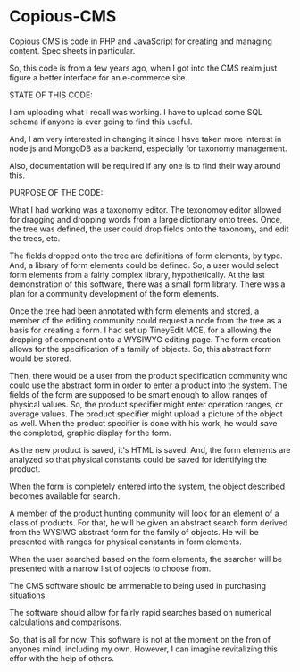 Copious-CMS
===========

Copious CMS is code in PHP and JavaScript for creating and managing content. Spec sheets in particular.



So, this code is from a few years ago, when I got into the CMS realm just figure a better interface for an e-commerce site.

STATE OF THIS CODE: 

I am uploading what I recall was working. 
I have to upload some SQL schema if anyone is ever going to find this useful. 

And, I am very interested in changing it since I have taken more interest in node.js and MongoDB as a backend, especially
for taxonomy management.

Also, documentation will be required if any one is to find their way around this.

PURPOSE OF THE CODE:

What I had working was a taxonomy editor. The texonomoy editor allowed for dragging and dropping words from a large 
dictionary onto trees. Once, the tree was defined, the user could drop fields onto the taxonomy, and edit the trees, etc.

The fields dropped onto the tree are definitions of form elements, by type. And, a library of form elements could be 
defined. So, a user would select form elements from a fairly complex library, hypothetically. At the last demonstration
of this software, there was a small form library. There was a plan for a community development of the form elements.

Once the tree had been annotated with form elements and stored, a member of the editing community could request a node
from the tree as a basis for creating a form. I had set up TineyEdit MCE, for a allowing the dropping of component onto 
a WYSIWYG editing page. The form creation allows for the specification of a family of objects. So, this abstract form would be stored.

Then, there would be a user from the product specification community who could use the abstract form 
in order to enter a product into the system. The fields of the form are supposed to be smart enough to 
allow ranges of physical values. So, the product specifier might enter operation ranges, or average values.
The product specifier might upload a picture of the object as well.  When the product specifier is done with his work,
he would save the completed, graphic display for the form.

As the new product is saved, it's HTML is saved. And, the form elements are analyzed so that physical constants could be 
saved for identifying the product.

When the form is completely entered into the system, the object described becomes available for search.

A member of the product hunting community will look for an element of a class of products. 
For that, he will be given an abstract search form derived from the WYSIWG abstract form for the family of objects.
He will be presented with ranges for physical constants in form elements.

When the user searched based on the form elements, the searcher will be presented with a narrow list of objects to choose from.

The CMS software should be ammenable to being used in purchasing situations.

The software should allow for fairly rapid searches based on numerical calculations and comparisons.


So, that is all for now. This software is not at the moment on the fron of anyones mind, including my own.
However, I can imagine revitalizing this effor with the help of others.




















